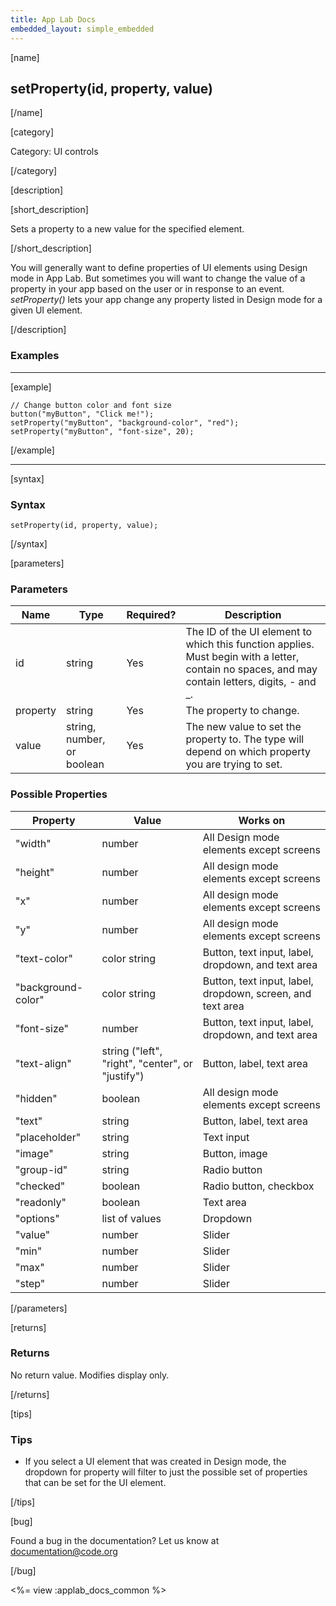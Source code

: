 ```yaml
---
title: App Lab Docs
embedded_layout: simple_embedded
---
```


[name]

## setProperty(id, property, value)

[/name]

[category]

Category: UI controls

[/category]

[description]

[short_description]

Sets a property to a new value for the specified element.

[/short_description]

You will generally want to define properties of UI elements using Design mode in App Lab.  But sometimes you will want to change the value of a property in your app based on the user or in response to an event.  *setProperty()* lets your app change any property listed in Design mode for a given UI element.   

[/description]

### Examples
____________________________________________________

[example]

```
// Change button color and font size
button("myButton", "Click me!");
setProperty("myButton", "background-color", "red");
setProperty("myButton", "font-size", 20);
```

[/example]
____________________________________________________

[syntax]

### Syntax

```
setProperty(id, property, value);
```

[/syntax]

[parameters]

### Parameters

| Name  | Type | Required? | Description |
|-----------------|------|-----------|-------------|
| id | string | Yes | The ID of the UI element to which this function applies. Must begin with a letter, contain no spaces, and may contain letters, digits, - and _. |
| property | string | Yes | The property to change. |
| value| string, number, or boolean | Yes | The new value to set the property to.  The type will depend on which property you are trying to set. |

### Possible Properties

| Property  | Value | Works on| 
|-----------------|------|-----------|
| "width" | number | All Design mode elements except screens |
| "height" | number | All design mode elements except screens |
| "x" | number | All design mode elements except screens |
| "y" | number | All design mode elements except screens |
| "text-color" | color string | Button, text input, label, dropdown, and text area |
| "background-color" | color string | Button, text input, label, dropdown, screen, and text area |
| "font-size" | number|  Button, text input, label, dropdown, and text area |
| "text-align" | string ("left", "right", "center", or "justify") | Button, label, text area |
| "hidden" | boolean | All design mode elements except screens |
| "text" | string  | Button, label, text area |
| "placeholder" | string | Text input |
| "image" | string  | Button, image |
| "group-id" | string  | Radio button |
| "checked" | boolean  | Radio button, checkbox |
| "readonly" | boolean  | Text area |
| "options" | list of values | Dropdown |
| "value" | number | Slider |
| "min" | number | Slider |
| "max" | number | Slider |
| "step" | number | Slider |


[/parameters]

[returns]

### Returns
No return value. Modifies display only.

[/returns]

[tips]

### Tips

- If you select a UI element that was created in Design mode, the dropdown for property will filter to just the possible set of properties that can be set for the UI element.

[/tips]

[bug]

Found a bug in the documentation? Let us know at documentation@code.org

[/bug]

<%= view :applab_docs_common %>
